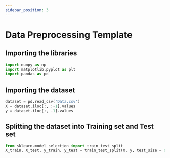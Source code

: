 ```yaml
---
sidebar_position: 3
---
```


# Data Preprocessing Template

## Importing the libraries

```python
import numpy as np
import matplotlib.pyplot as plt
import pandas as pd
```

## Importing the dataset

```python
dataset = pd.read_csv('Data.csv')
X = dataset.iloc[:, :-1].values
y = dataset.iloc[:, -1].values
```

## Splitting the dataset into Training set and Test set

```python
from sklearn.model_selection import train_test_split
X_train, X_test, y_train, y_test = train_test_split(X, y, test_size = 0.2, random_state = 0)
```